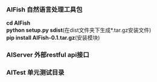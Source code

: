 ### AIFish 自然语言处理工具包  
 **cd AIFish**  
 **python setup.py sdist**(在dist文件夹下生成*.tar.gz安装文件)  
 **pip install AIFish-0.1.tar.gz**(安装模块)  
### AIServer 外部restful api接口
### AITest 单元测试目录